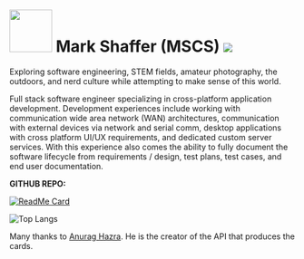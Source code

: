 <h1> <img style='height: 75px;' src='https://code.codemelted.dev/website-nav/images/me.jpg' /> Mark Shaffer (MSCS) <a href="mailto:mark.shaffer@codemelted.com"><img src='https://code.codemelted.dev/website-nav/images/icons8-envelope-40.png' /></a> </h1>

Exploring software engineering, STEM fields, amateur photography, the outdoors, and nerd culture while attempting to make sense of this world.

Full stack software engineer specializing in cross-platform application development. Development experiences include working with communication wide area network (WAN) architectures, communication with external devices via network and serial comm, desktop applications with cross platform UI/UX requirements, and dedicated custom server services.  With this experience also comes the ability to fully document the software lifecycle from requirements / design, test plans, test cases, and end user documentation. 

**GITHUB REPO:**

[![ReadMe Card](https://github-readme-stats.vercel.app/api/pin/?username=CodeMelted&repo=melt-the-codev&theme=dracula)](https://github.com/CodeMelted/melt-the-code)

![Top Langs](https://github-readme-stats.vercel.app/api/top-langs/?username=CodeMelted&layout=compact&theme=dracula&hide=HTML,CSS)  

Many thanks to [Anurag Hazra](https://github.com/anuraghazra/github-readme-stats).  He is the creator of the API that produces the cards.
